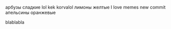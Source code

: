 арбузы сладкие
lol kek korvalol
лимоны желтые
I love memes
new commit
апельсины оранжевые

blablabla
